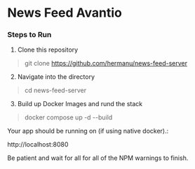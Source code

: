 # News Feed Avantio

### Steps to Run

1. Clone this repository

> git clone https://github.com/hermanu/news-feed-server

2. Navigate into the directory

> cd news-feed-server

3. Build up Docker Images and rund the stack

> docker compose up -d --build

Your app should be running on (if using native docker).:

http://localhost:8080

Be patient and wait for all for all of the NPM warnings to finish.
